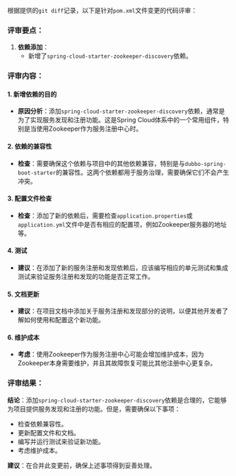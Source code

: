 根据提供的`git diff`记录，以下是针对`pom.xml`文件变更的代码评审：

### 评审要点：

1. **依赖添加**：
   - 新增了`spring-cloud-starter-zookeeper-discovery`依赖。

### 评审内容：

#### 1. 新增依赖的目的
- **原因分析**：添加`spring-cloud-starter-zookeeper-discovery`依赖，通常是为了实现服务发现和注册功能。这是Spring Cloud体系中的一个常用组件，特别是当使用Zookeeper作为服务注册中心时。

#### 2. 依赖的兼容性
- **检查**：需要确保这个依赖与项目中的其他依赖兼容，特别是与`dubbo-spring-boot-starter`的兼容性。这两个依赖都用于服务治理，需要确保它们不会产生冲突。

#### 3. 配置文件检查
- **检查**：添加了新的依赖后，需要检查`application.properties`或`application.yml`文件中是否有相应的配置项，例如Zookeeper服务器的地址等。

#### 4. 测试
- **建议**：在添加了新的服务注册和发现依赖后，应该编写相应的单元测试和集成测试来验证服务注册和发现的功能是否正常工作。

#### 5. 文档更新
- **建议**：在项目文档中添加关于服务注册和发现部分的说明，以便其他开发者了解如何使用和配置这个新功能。

#### 6. 维护成本
- **考虑**：使用Zookeeper作为服务注册中心可能会增加维护成本，因为Zookeeper本身需要维护，并且其故障恢复可能比其他注册中心更复杂。

### 评审结果：

**结论**：添加`spring-cloud-starter-zookeeper-discovery`依赖是合理的，它能够为项目提供服务发现和注册的功能。但是，需要确保以下事项：

- 检查依赖兼容性。
- 更新配置文件和文档。
- 编写并运行测试来验证新功能。
- 考虑维护成本。

**建议**：在合并此变更前，确保上述事项得到妥善处理。